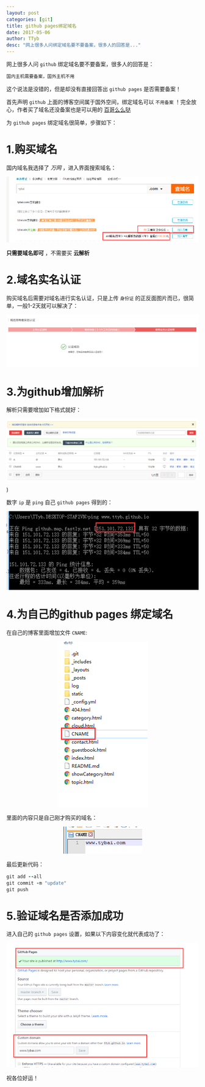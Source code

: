 ```yaml
---
layout: post
categories: [git]
title: github pages绑定域名
date: 2017-05-06
author: TTyb
desc: "网上很多人问绑定域名要不要备案，很多人的回答是..."
---
```


网上很多人问 `github` 绑定域名要不要备案，很多人的回答是：

~~~ruby
国内主机需要备案，国外主机不用
~~~
这个说法是没错的，但是却没有直接回答出 `github pages` 是否需要备案！

首先声明 `github` 上面的博客空间属于国外空间，绑定域名可以 `不用备案` ！完全放心，作者买了域名还没备案也是可以用的 [百哥么么哒](http://www.tybai.com/)

为 `github pages` 绑定域名很简单，步骤如下：

# 1.购买域名

国内域名我选择了 *万网* ，进入界面搜索域名：

<p style="text-align:center"><img src="/static/postimage/git/yuming/996148-20170506193905773-492947689.png" class="img-responsive center-block"/></p>

**只需要域名即可** ，不需要买 **云解析**

# 2.域名实名认证

购买域名后需要对域名进行实名认证，只是上传 `身份证` 的正反面图片而已，很简单，一般1-2天就可以解决了：

<p style="text-align:center"><img src="/static/postimage/git/yuming/996148-20170506194209961-1869107179.png" class="img-responsive center-block"/></p>

# 3.为github增加解析

解析只需要增加如下格式就好：

<p style="text-align:center"><img src="/static/postimage/git/yuming/996148-20170506194411461-793018578.png" class="img-responsive center-block"/></p>)

数字 `ip` 是 `ping` 自己 `github pages` 得到的：

<p style="text-align:center"><img src="/static/postimage/git/yuming/996148-20170506194630320-1062386731.png" class="img-responsive center-block"/></p>

# 4.为自己的github pages 绑定域名

在自己的博客里面增加文件 `CNAME`:

<p style="text-align:center"><img src="/static/postimage/git/yuming/996148-20170506194801867-863319396.png" class="img-responsive center-block"/></p>

里面的内容只是自己刚才购买的域名：

<p style="text-align:center"><img src="/static/postimage/git/yuming/996148-20170506194834976-1404139177.png" class="img-responsive center-block"/></p>

最后更新代码：

~~~ruby
git add --all
git commit -m "update"
git push
~~~

# 5.验证域名是否添加成功

进入自己的 `github pages` 设置，如果以下内容变化就代表成功了：

<p style="text-align:center"><img src="/static/postimage/git/yuming/996148-20170506195706773-1119336750.png" class="img-responsive center-block"/></p>

祝各位好运！


